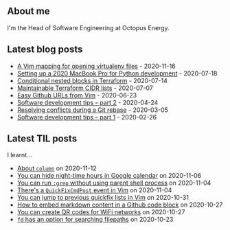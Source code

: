 ## About me
I'm the Head of Software Engineering at Octopus Energy.
## Latest blog posts
- [A Vim mapping for opening virtualenv files](https://codeinthehole.com/tips/a-vim-mapping-for-opening-virtualenv-files/) - 2020-11-16
- [Setting up a 2020 MacBook Pro for Python development](https://codeinthehole.com/guides/settings-up-a-2020-macbook-for-python-development/) - 2020-07-18
- [Conditional nested blocks in Terraform](https://codeinthehole.com/tips/conditional-nested-blocks-in-terraform/) - 2020-07-14
- [Maintainable Terraform CIDR lists](https://codeinthehole.com/tips/terraform-cidrs/) - 2020-07-07
- [Easy Github URLs from Vim](https://codeinthehole.com/tips/easy-github-urls-from-vim/) - 2020-06-23
- [Software development tips – part 2](https://codeinthehole.com/tips/software-development-tips-part2/) - 2020-04-24
- [Resolving conflicts during a Git rebase](https://codeinthehole.com/guides/resolving-conflicts-during-a-git-rebase/) - 2020-03-05
- [Software development tips – part 1](https://codeinthehole.com/tips/software-development-tips-part1/) - 2020-02-26
## Latest TIL posts
I learnt...
- [About `column`](https://til.codeinthehole.com/posts/about-column/) on 2020-11-12
- [You can hide night-time hours in Google calendar](https://til.codeinthehole.com/posts/you-can-hide-nighttime-hours-in-google-calendar/) on 2020-11-06
- [You can run `:grep` without using parent shell process](https://til.codeinthehole.com/posts/you-can-run-grep-without-using-parent-shell-process/) on 2020-11-04
- [There's a `QuickFixCmdPost` event in Vim](https://til.codeinthehole.com/posts/theres-a-quickfixcmdpost-event-in-vim/) on 2020-11-04
- [You can jump to previous quickfix lists in Vim](https://til.codeinthehole.com/posts/you-can-jump-to-previous-quickfix-lists-in-vim/) on 2020-10-31
- [How to embed markdown content in a Github code block](https://til.codeinthehole.com/posts/how-to-embed-markdown-content-in-a-github-code-block/) on 2020-10-27
- [You can create QR codes for WiFi networks](https://til.codeinthehole.com/posts/you-can-create-qr-codes-for-wifi-networks/) on 2020-10-27
- [`fd` has an option for searching filepaths](https://til.codeinthehole.com/posts/fd-has-an-option-for-searching-filepaths/) on 2020-10-23
